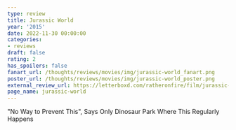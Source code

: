 ```yaml
---
type: review
title: Jurassic World
year: '2015'
date: 2022-11-30 00:00:00
categories:
- reviews
draft: false
rating: 2
has_spoilers: false
fanart_url: /thoughts/reviews/movies/img/jurassic-world_fanart.png
poster_url: /thoughts/reviews/movies/img/jurassic-world_poster.png
external_review_url: https://letterboxd.com/ratheronfire/film/jurassic-world/
page_name: jurassic-world
---
```


"No Way to Prevent This", Says Only Dinosaur Park Where This Regularly Happens

